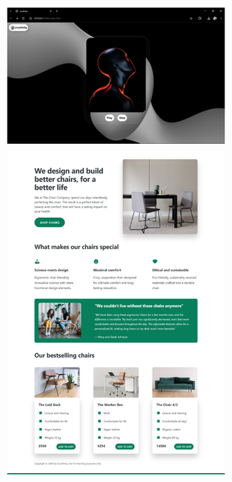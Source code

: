 ![ScreenShots](https://github.com/cruxfinity/Web-Dev/blob/main/Musix/ss2.png)

![ScreenShots](https://github.com/cruxfinity/Web-Dev/blob/a9dfbeb3f205e6e8fed444e8d81740f576fe2e2c/The%20Chair%20Company/ss1.png)
